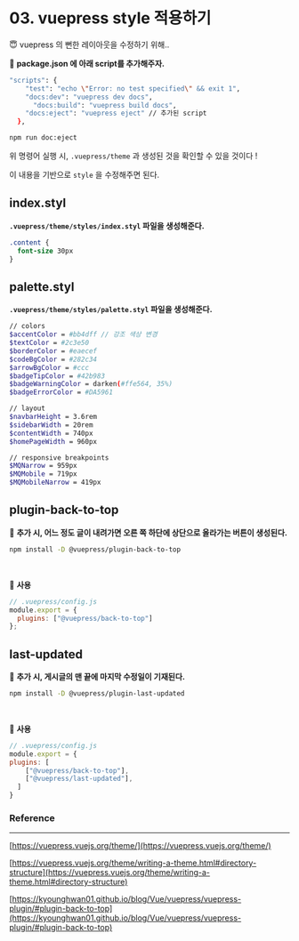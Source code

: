# 03. vuepress style 적용하기

😇 vuepress 의 뻔한 레이아웃을 수정하기 위해..

📌 **package.json 에 아래 script를  추가해주자.**

```bash
"scripts": {
    "test": "echo \"Error: no test specified\" && exit 1",
    "docs:dev": "vuepress dev docs",
	  "docs:build": "vuepress build docs",
    "docs:eject": "vuepress eject" // 추가된 script
  },
```

```bash
npm run doc:eject
```

위 명령어 실행 시, `.vuepress/theme` 과 생성된 것을 확인할 수 있을 것이다 !

이 내용을 기반으로 `style` 을 수정해주면 된다.

## index.styl


**`.vuepress/theme/styles/index.styl` 파일을 생성해준다.**

```css
.content {
  font-size 30px
}
```

## palette.styl

**`.vuepress/theme/styles/palette.styl` 파일을 생성해준다.**

```bash
// colors
$accentColor = #bb4dff // 강조 색상 변경
$textColor = #2c3e50
$borderColor = #eaecef
$codeBgColor = #282c34
$arrowBgColor = #ccc
$badgeTipColor = #42b983
$badgeWarningColor = darken(#ffe564, 35%)
$badgeErrorColor = #DA5961

// layout
$navbarHeight = 3.6rem
$sidebarWidth = 20rem
$contentWidth = 740px
$homePageWidth = 960px

// responsive breakpoints
$MQNarrow = 959px
$MQMobile = 719px
$MQMobileNarrow = 419px
```
## plugin-back-to-top

📌 **추가 시, 어느 정도 글이 내려가면 오른 쪽 하단에 상단으로 올라가는 버튼이 생성된다.**

```bash
npm install -D @vuepress/plugin-back-to-top
```

<br/>

📌 **사용**

```jsx
// .vuepress/config.js
module.export = {
  plugins: ["@vuepress/back-to-top"]
};
```

## last-updated

📌 **추가 시, 게시글의 맨 끝에 마지막 수정일이 기재된다.**

```bash
npm install -D @vuepress/plugin-last-updated
```

<br/>

📌 **사용**

```jsx
// .vuepress/config.js
module.export = {
plugins: [
    ["@vuepress/back-to-top"],
    ["@vuepress/last-updated"],
  ]
}
```

### Reference

---

[https://vuepress.vuejs.org/theme/](https://vuepress.vuejs.org/theme/)

[https://vuepress.vuejs.org/theme/writing-a-theme.html#directory-structure](https://vuepress.vuejs.org/theme/writing-a-theme.html#directory-structure)

[https://kyounghwan01.github.io/blog/Vue/vuepress/vuepress-plugin/#plugin-back-to-top](https://kyounghwan01.github.io/blog/Vue/vuepress/vuepress-plugin/#plugin-back-to-top)
